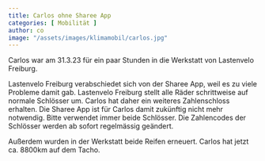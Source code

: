```yaml
---
title: Carlos ohne Sharee App
categories: [ Mobilität ]
author: co
image: "/assets/images/klimamobil/carlos.jpg"
---
```

Carlos war am 31.3.23 für ein paar Stunden in die Werkstatt von Lastenvelo Freiburg.

Lastenvelo Freiburg verabschiedet sich von der Sharee App, weil es zu viele Probleme damit gab. Lastenvelo Freiburg stellt alle Räder schrittweise auf normale Schlösser um. Carlos hat daher ein weiteres Zahlenschloss erhalten. Die Sharee App ist für Carlos damit zukünftig nicht mehr notwendig. Bitte verwendet immer beide Schlösser. Die Zahlencodes der Schlösser werden ab sofort regelmässig geändert.

Außerdem wurden in der Werkstatt beide Reifen erneuert.
Carlos hat jetzt ca. 8800km auf dem Tacho. 
